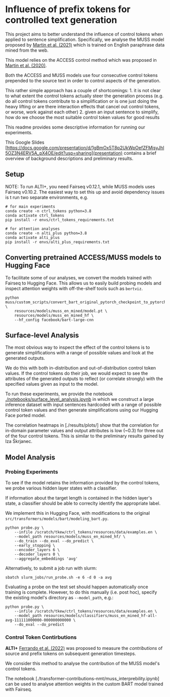 # Influence of prefix tokens for controlled text generation

This project aims to better understand the influence of control tokens when applied to sentence simplification. Specifically, we analyse the MUSS model proposed by [Martin et al. (2021)](https://arxiv.org/abs/2005.00352) which is trained on English paraphrase data mined from the web.

This model relies on the ACCESS control method which was proposed in [Martin et al. (2020)](https://aclanthology.org/2020.lrec-1.577/).

Both the ACCESS and MUSS models use four consecutive control tokens prepended to the source text in order to control aspects of the generation. 

This rather simple approach has a couple of shortcomings:
    1. it is not clear to what extent the control tokens actually steer the generation process (e.g. do all control tokens contribute to a simplification or is one just doing the heavy lifting or are there interaction effects that cancel out control tokens, or worse, work against each other)
    2. given an input sentence to simplify, how do we choose the most suitable control token values for good results

This readme provides some descriptive information for running our experiments.

This Google Slides [https://docs.google.com/presentation/d/1gBmOx5T8p2UkWpOefZFMjsyJhl5OZ3N4ERV5A_pX4OE/edit?usp=sharing](presentation) contains a brief overview of background descriptions and preliminary results.


## Setup

NOTE: To run ALTI+, you need Fairseq v0.12.1, while MUSS models uses Fairseq v0.10.2. The easiest way to set this up and avoid dependency issues is t run two separate environments, e.g.

```
# for main experiments
conda create -n ctrl_tokens python=3.8
conda activate ctrl_tokens
pip install -r envs/ctrl_tokens_requirements.txt

# for attention analyses
conda create -n alti_plus python=3.8
conda activate alti_plus
pip install -r envs/alti_plus_requirements.txt
```

<!-- Alternatively, could also try a single env (at own risk). Upgrading Fairseq doesn't seem to cause any issues when running inference with MUSS, however, this has not been thoroughly tested.

```
conda create -n ctrl_tokens_v2 python=3.8
conda activate ctrl_tokens_v2
pip install -r envs/alti_plus_requirements.txt
pip install -r envs/ctrl_tokens_requirements.txt

``` -->

## Converting pretrained ACCESS/MUSS models to Hugging Face

To facilitate some of our analyses, we convert the models trained with Fairseq to Hugging Face. This allows us to easily build probing models and inspect attention weights with off-the-shelf tools such as `bertviz`.

```
python muss/custom_scripts/convert_bart_original_pytorch_checkpoint_to_pytorch.py \
    resources/models/muss_en_mined/model.pt \
    resources/models/muss_en_mined_hf \
    --hf_config facebook/bart-large-cnn
```

## Surface-level Analysis

The most obvious way to inspect the effect of the control tokens is to generate simplifications with a range of possible values and look at the generated outputs.

We do this with both in-distribution and out-of-distribution control token values. If the control tokens do their job, we would expect to see the attributes of the generated outputs to reflect (or correlate strongly) with the specified values given as input to the model.

To run these experiments, we provide the notebook [./notebooks/surface_level_analysis.ipynb](surface_level_analysis.ipynb) in which we construct a large inference dataset with input sentences hardcoded with a range of possible control token values and then generate simplifications using our Hugging Face ported model.

The correlation heatmaps in [./results/plots/] show that the correlation for in-domain parameter values and output attributes is low (~0.3) for three out of the four control tokens. This is similar to the preliminary results gained by Iza Škrjanec.

## Model Analysis

### Probing Experiments

To see if the model retains the information provided by the control tokens, we probe various hidden layer states with a classifier.

If information about the target length is contained in the hidden layer's state, a classifier should be able to correclty identify the appropriate label.

We implement this in Hugging Face, with modifications to the original `src/transformers/models/bart/modeling_bart.py`.

```
python probe.py \
    --infile /scratch/tkew/ctrl_tokens/resources/data/examples.en \
    --model_path resources/models/muss_en_mined_hf/ \
    --do_train --do_eval --do_predict \
    --early_stopping \
    --encoder_layers 6 \
    --decoder_layers 0 \
    --aggregate_embeddings 'avg'
```

Alternatively, to submit a job run with slurm:

```
sbatch slurm_jobs/run_probe.sh -e 6 -d 0 -a avg
```

Evaluating a probe on the test set should happen automatically once training is complete. However, to do this manually (i.e. post hoc), specify the existing model's directory as `--model_path`, e.g.:

```
python probe.py \
    --infile /scratch/tkew/ctrl_tokens/resources/data/examples.en \
    --model_path resources/models/classifiers/muss_en_mined_hf-all-avg-111111000000-000000000000 \
    --do_eval --do_predict
```

### Control Token Contirbutions

**ALTI+** [Ferrando et al. (2022)](https://arxiv.org/abs/2203.04212) was proposed to measure the *contributions* of source and prefix tokens on subsequent generation timesteps.

We consider this method to analyse the contribution of the MUSS model's control tokens.

The notebook [./transformer-contributions-nmt/muss_interprebility.ipynb] can be used to analyse attention weights in the custom BART model trained with Fairseq.


<!-- 

## handy commands

```
python simplify_file.py \
    /scratch/tkew/ctrl_tokens/resources/data/examples.en \
    --out_path /scratch/tkew/ctrl_tokens/resources/data/examples.en.decoded \
    --model_name muss_en_mined
``` 

-->